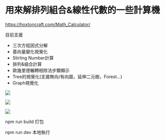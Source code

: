 # 用來解排列組合&線性代數的一些計算機

https://hoxtoncraft.com/Math_Calculator/

目前支援

+ 三次方程因式分解
+ 基向量變化視覺化
+ Stirling Number計算
+ 排列&組合計算
+ 歐幾里德輾轉相除法步驟顯示
+ Tree的視覺化(支援無向/有向圖，延伸二元樹，Forest...)
+ Graph視覺化

![](https://i.imgur.com/EJoPDaN.png)

![](https://i.imgur.com/FeAqPLA.png)

![](https://i.imgur.com/NUNH5x2.png)

npm run build 打包

npm run dev 本地執行
